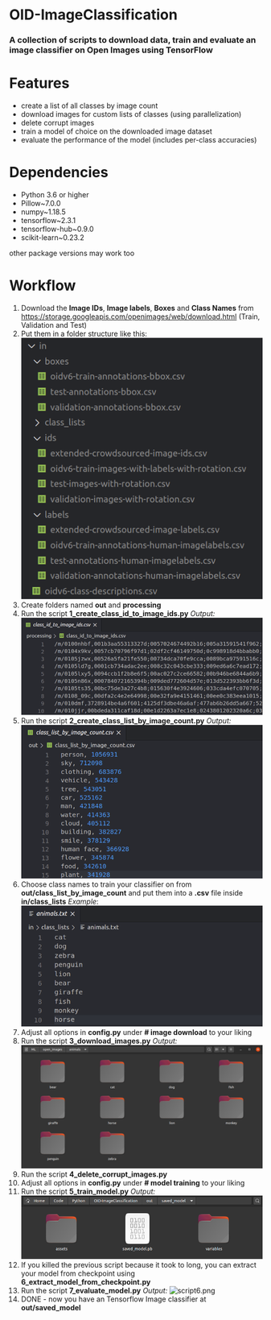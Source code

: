 # OID-ImageClassification

### A collection of scripts to download data, train and evaluate an image classifier on Open Images using TensorFlow

# Features

 - create a list of all classes by image count
 - download images for custom lists of classes (using parallelization)
 - delete corrupt images
 - train a model of choice on the downloaded image dataset
 - evaluate the performance of the model (includes per-class accuracies)
 
 # Dependencies
-	Python 3.6 or higher
 - Pillow~7.0.0
 - numpy~1.18.5
 - tensorflow~2.3.1
 - tensorflow-hub~0.9.0
 - scikit-learn~0.23.2

other package versions may work too

 # Workflow
 1. Download the **Image IDs**, **Image labels**, **Boxes** and **Class Names** from https://storage.googleapis.com/openimages/web/download.html
 (Train, Validation and Test)
 2. Put them in a folder structure like this:
	![inputFolder.png](screenshots/input_folder.png)
3. Create folders named **out** and **processing**
4. Run the script **1_create_class_id_to_image_ids.py**
	*Output:*
	![script1.png](screenshots/script1.png)
5. Run the script **2_create_class_list_by_image_count.py**
	*Output:*
	![script2.png](screenshots/script2.png)
6. Choose class names to train your classifier on from **out/class_list_by_image_count** and put them into a **.csv** file inside **in/class_lists**
*Example*:
![script1.png](screenshots/class_list.png)
7. Adjust all options in **config.py** under **# image download** to your liking
8. Run the script **3_download_images.py**
	*Output:*
	![script3.png](screenshots/script3.png)
9. Run the script **4_delete_corrupt_images.py**
10. Adjust all options in **config.py** under **# model training** to your liking
11. Run the script **5_train_model.py**
	*Output:*
	![script5.png](screenshots/script5.png)
12. If you killed the previous script because it took to long,
you can extract your model from checkpoint using **6_extract_model_from_checkpoint.py**
13. Run the script **7_evaluate_model.py**
	*Output:*
	![script6.png](screenshots/script6.png)
14. DONE - now you have an Tensorflow Image classifier at **out/saved_model**
